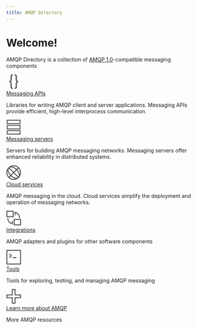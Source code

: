 ```yaml
---
title: AMQP Directory
---
```


<div id="-overview" markdown="1">
<div id="-opener" markdown="1">
<div id="-welcome" markdown="1">

# Welcome!

</div>
<div id="-purpose" markdown="1">

AMQP Directory is a collection of
[AMQP 1.0](https://www.amqp.org/)-compatible messaging components

</div>
</div>
<div class="category-summary">
  <a class="summary-icon" href="apis.html"><img src="images/icons/api.svg" height="40" width="40"/></a>
  <div class="summary-text">
    <a class="summary-title" href="apis.html">Messaging APIs</a>
    <p class="summary-description">
      Libraries for writing AMQP client and server applications.  Messaging
      APIs provide efficient, high-level interprocess communication.
    </p>
  </div>
</div>
<div class="category-summary">
  <a class="summary-icon" href="servers.html"><img src="images/icons/server.svg" height="40" width="40"/></a>
  <div class="summary-text">
    <a class="summary-title" href="servers.html">Messaging servers</a>
    <p class="summary-description">
      Servers for building AMQP messaging networks.  Messaging servers offer
      enhanced reliability in distributed systems.
    </p>
  </div>
</div>
<div class="category-summary">
  <a class="summary-icon" href="services.html"><img src="images/icons/service.svg" height="40" width="40"/></a>
  <div class="summary-text">
    <a class="summary-title" href="services.html">Cloud services</a>
    <p class="summary-description">
      AMQP messaging in the cloud.  Cloud services simplify the deployment
      and operation of messaging networks.
    </p>
  </div>
</div>
<div class="category-summary">
  <a class="summary-icon" href="integrations.html"><img src="images/icons/integration.svg" height="40" width="40"/></a>
  <div class="summary-text">
    <a class="summary-title" href="integrations.html">Integrations</a>
    <p class="summary-description">
      AMQP adapters and plugins for other software components
    </p>
  </div>
</div>
<div class="category-summary">
  <a class="summary-icon" href="tools.html"><img src="images/icons/tool.svg" height="40" width="40"/></a>
  <div class="summary-text">
    <a class="summary-title" href="tools.html">Tools</a>
    <p class="summary-description">
      Tools for exploring, testing, and managing AMQP messaging
    </p>
  </div>
</div>
<div class="category-summary">
  <a class="summary-icon" href="resources.html"><img src="images/icons/resource.svg" height="40" width="40"/></a>
  <div class="summary-text">
    <a class="summary-title" href="resources.html">Learn more about AMQP</a>
    <p class="summary-description">
      More AMQP resources
    </p>
  </div>
</div>
</div>
